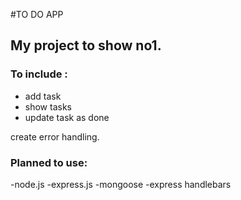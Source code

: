 #TO DO APP
## My project to show no1.
### To include :
- add task
- show tasks
- update task as done

create error handling.

### Planned to use:
-node.js
-express.js
-mongoose
-express handlebars
